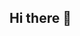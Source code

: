 ## Hi there 👋

<!--
**blaise789/blaise789** is a ✨ _special_ ✨ repository because its `README.md` (this file) appears on your GitHub profile.

Here are some ideas to get you started:
### Hi there 👋, my name is Bigirabagabo Blaise
#### Backend developer
I am a passionate backend developer with a strong focus on blockchain technology and artificial intelligence. My expertise lies in building scalable, secure backend systems that drive efficiency and performance. I thrive on solving complex challenges and continuously explore innovative solutions that leverage blockchain's decentralized nature and AI's transformative capabilities. I am committed to staying ahead in the tech world, always looking for ways to integrate cutting-edge technologies into real-world applications. My goal is to build systems that not only meet today’s demands but also shape the future of digital innovation.

Skills: Spring boot / Nestjs / Nodejs / Reactjs / Python / Go /C++

- 🔭 I’m currently working on personal projects aiming to improve my programming skills 
- 🌱 I’m currently learning Go, Python  and Devops 
- 👯 I’m looking to collaborate on Backend development projects that involve blockchain technology and artificial intelligence. I’m excited to work with other developers, data scientists, and AI researchers to build innovative, secure, and scalable systems that solve real-world problems 
- 🤔 I’m looking for help with Machine learning-related projects, especially integrating ML models into backend systems or using AI in decentralized applications. I’d love to connect with experts who can guide me in mastering the practical aspects of AI and machine learning. 
- 💬 Ask me about backend and frontend 


[<img src='https://cdn.jsdelivr.net/npm/simple-icons@3.0.1/icons/github.svg' alt='github' height='40'>](https://github.com/blaise789)  [<img src='https://cdn.jsdelivr.net/npm/simple-icons@3.0.1/icons/linkedin.svg' alt='linkedin' height='40'>](https://www.linkedin.com/in/bigirabagabo blaise/)  

[![trophy](https://github-profile-trophy.vercel.app/?username=blaise789)](https://github.com/ryo-ma/github-profile-trophy)

[![Top Langs](https://github-readme-stats.vercel.app/api/top-langs/?username=blaise789)](https://github.com/anuraghazra/github-readme-stats)

![GitHub stats](https://github-readme-stats.vercel.app/api?username=blaise789&show_icons=true&count_private=true)  

![Vaunt Badge](https://api.vaunt.dev/v1/github/entities/blaise789/contributions?format=svg&private=true)  

![GitHub metrics](https://metrics.lecoq.io/blaise789)  

![GitHub streak stats](https://streak-stats.demolab.com/?user=blaise789)  


- 🔭 I’m currently working on ...
- 🌱 I’m currently learning ...
- 👯 I’m looking to collaborate on ...
- 🤔 I’m looking for help with ...
- 💬 Ask me about ...
- 📫 How to reach me: ...
- 😄 Pronouns: ...
- ⚡ Fun fact: ...
-->
